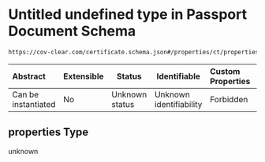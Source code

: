 # Untitled undefined type in Passport Document Schema

```txt
https://cov-clear.com/certificate.schema.json#/properties/ct/properties/t/properties/res/properties
```




| Abstract            | Extensible | Status         | Identifiable            | Custom Properties | Additional Properties | Access Restrictions | Defined In                                                                  |
| :------------------ | ---------- | -------------- | ----------------------- | :---------------- | --------------------- | ------------------- | --------------------------------------------------------------------------- |
| Can be instantiated | No         | Unknown status | Unknown identifiability | Forbidden         | Allowed               | none                | [certificate.schema.json\*](certificate.schema.json "open original schema") |

## properties Type

unknown
